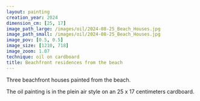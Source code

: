 ```yaml
---
layout: painting
creation_year: 2024
dimension_cm: [25, 17]
image_path_large: /images/oil/2024-08-25_Beach_Houses.jpg
image_path_small: /images/oil/2024-08-25_Beach_Houses.jpg
image_pov: [0.5, 0.5]
image_size: [1210, 718]
image_zoom: 1.07
technique: oil on cardboard
title: Beachfront residences from the beach
---
```


Three beachfront houses painted from the beach.

The oil painting is in the plein air style on an 25 x 17 centimeters cardboard.
